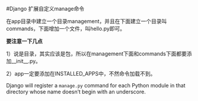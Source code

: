 #Django 扩展自定义manage命令

在app目录中建立一个目录management，并且在下面建立一个目录叫commands，下面增加一个文件，叫hello.py即可。

**要注意一下几点**

1）说是目录，其实应该是包，所以在management下面和commands下面都要添加__init__.py。

2）app一定要添加在INSTALLED_APPS中，不然命令加载不到。

Django will register a `manage.py` command for each Python module in that directory whose name doesn’t begin with an underscore. 

